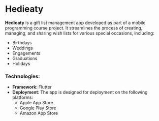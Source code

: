 # Hedieaty

**Hedieaty** is a gift list management app developed as part of a mobile programming course project. It streamlines the process of creating, managing, and sharing wish lists for various special occasions, including:

- Birthdays
- Weddings
- Engagements
- Graduations
- Holidays


### Technologies:
- **Framework**: Flutter
- **Deployment**: The app is designed for deployment on the following platforms:
  - Apple App Store
  - Google Play Store
  - Amazon App Store
